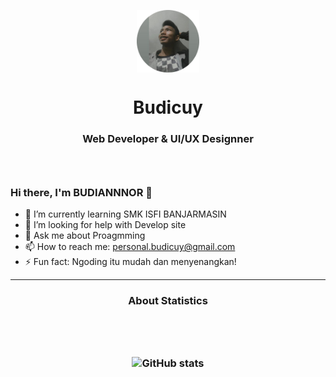 <p align="center">
  <img width="100px" src="img/me.png" align="center" alt="GitHub Readme Stats" />
  <h1 align="center">Budicuy</h1>
  <h3 align="center">Web Developer & UI/UX Designner<h3/>
   <br />
</p>

### Hi there, I'm BUDIANNNOR 👋

-   🌱 I’m currently learning SMK ISFI BANJARMASIN
-   🤔 I’m looking for help with Develop site
-   💬 Ask me about Proagmming
-   📫 How to reach me: personal.budicuy@gmail.com
-   ⚡ Fun fact: Ngoding itu mudah dan menyenangkan!

---

  <h3 align="center">About Statistics<h3/><br />  
<p align="center">
<br />
  <img src="https://github-readme-stats.vercel.app/api?username=budicuy&show_icons=true&include_all_commits=true&theme=synthwave" alt="GitHub stats" /><br />

  <br /><br /><br />
</p>
